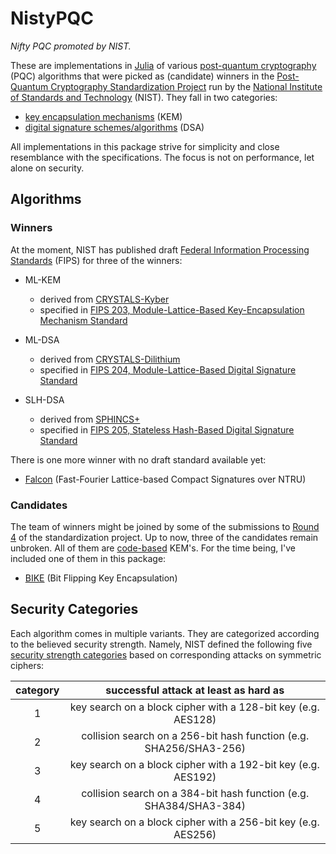 # NistyPQC

*Nifty PQC promoted by NIST.*

These are implementations in [Julia](https://julialang.org/) of various [post-quantum cryptography](https://en.wikipedia.org/wiki/Post-quantum_cryptography) (PQC) algorithms that were picked as (candidate) winners in the [Post-Quantum Cryptography Standardization Project](https://csrc.nist.gov/Projects/post-quantum-cryptography/post-quantum-cryptography-standardization) run by the [National Institute of Standards and Technology](https://www.nist.gov/) (NIST).
They fall in two categories:

  - [key encapsulation mechanisms](https://en.wikipedia.org/wiki/Key_encapsulation_mechanism) (KEM)
  - [digital signature schemes/algorithms](https://en.wikipedia.org/wiki/Digital_signature) (DSA)

All implementations in this package strive for simplicity and close resemblance with the specifications.
The focus is not on performance, let alone on security.

## Algorithms

### Winners

At the moment, NIST has published draft [Federal Information Processing Standards](https://en.wikipedia.org/wiki/Federal_Information_Processing_Standards) (FIPS) for three of the winners:

  - ML-KEM

      + derived from [CRYSTALS-Kyber](https://pq-crystals.org/kyber/)
      + specified in [FIPS 203, Module-Lattice-Based Key-Encapsulation Mechanism Standard](https://csrc.nist.gov/pubs/fips/203/ipd)

  - ML-DSA

      + derived from [CRYSTALS-Dilithium](https://pq-crystals.org/dilithium/)
      + specified in [FIPS 204, Module-Lattice-Based Digital Signature Standard](https://csrc.nist.gov/pubs/fips/204/ipd)

  - SLH-DSA

      + derived from [SPHINCS+](https://sphincs.org/)
      + specified in [FIPS 205, Stateless Hash-Based Digital Signature Standard](https://csrc.nist.gov/pubs/fips/205/ipd)

There is one more winner with no draft standard available yet:

  - [Falcon](https://falcon-sign.info/) (Fast-Fourier Lattice-based Compact Signatures over NTRU)

### Candidates

The team of winners might be joined by some of the submissions to [Round 4](https://csrc.nist.gov/Projects/post-quantum-cryptography/round-4-submissions) of the standardization project.
Up to now, three of the candidates remain unbroken.
All of them are [code-based](https://en.wikipedia.org/wiki/Post-quantum_cryptography#Code-based_cryptography) KEM's.
For the time being, I've included one of them in this package:

  - [BIKE](https://bikesuite.org/) (Bit Flipping Key Encapsulation)

## Security Categories

Each algorithm comes in multiple variants. They are categorized according to the believed security strength. Namely, NIST defined the following five [security strength categories](https://csrc.nist.gov/projects/post-quantum-cryptography/post-quantum-cryptography-standardization/evaluation-criteria/security-(evaluation-criteria)) based on corresponding attacks on symmetric ciphers:

| category | successful attack at least as hard as                              |
|:--------:|:------------------------------------------------------------------:|
| 1        | key search on a block cipher with a 128-bit key (e.g. AES128)      |
| 2        | collision search on a 256-bit hash function (e.g. SHA256/SHA3-256) |
| 3        | key search on a block cipher with a 192-bit key (e.g. AES192)      |
| 4        | collision search on a 384-bit hash function (e.g. SHA384/SHA3-384) |
| 5        | key search on a block cipher with a 256-bit key (e.g. AES256)      |
